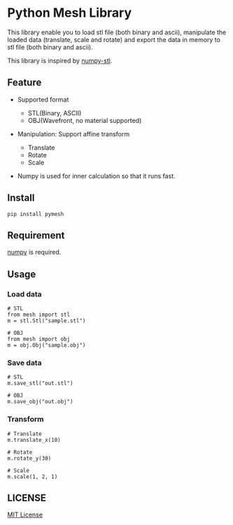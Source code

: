 # Python Mesh Library
This library enable you to load stl file (both binary and ascii), manipulate the loaded data (translate, scale and rotate) and export the data in memory to stl file (both binary and ascii).

This library is inspired by [numpy-stl](https://github.com/WoLpH/numpy-stl).

## Feature
- Supported format
    - STL(Binary, ASCII)
    - OBJ(Wavefront, no material supported)

- Manipulation: Support affine transform
    - Translate
    - Rotate
    - Scale
    
- Numpy is used for inner calculation so that it runs fast.
    
## Install
```
pip install pymesh
```

## Requirement
[numpy](http://www.numpy.org/) is required.

## Usage
### Load data
```
# STL
from mesh import stl
m = stl.Stl("sample.stl")

# OBJ
from mesh import obj
m = obj.Obj("sample.obj")
```

### Save data
```
# STL
m.save_stl("out.stl")

# OBJ
m.save_obj("out.obj")
```

### Transform
```
# Translate
m.translate_x(10)

# Rotate
m.rotate_y(30)

# Scale
m.scale(1, 2, 1)
```

## LICENSE
[MIT License](http://takuro.mit-license.org/)
